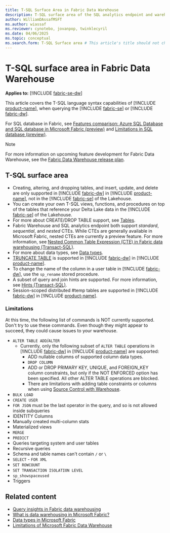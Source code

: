 ```yaml
---
title: T-SQL Surface Area in Fabric Data Warehouse
description: T-SQL surface area of the SQL analytics endpoint and warehouse in Microsoft Fabric.
author: WilliamDAssafMSFT
ms.author: wiassaf
ms.reviewer: cynotebo, jovanpop, twinklecyril
ms.date: 04/06/2025
ms.topic: conceptual
ms.search.form: T-SQL Surface area # This article's title should not change. If so, contact engineering.
---
```

# T-SQL surface area in Fabric Data Warehouse

**Applies to:** [!INCLUDE [fabric-se-dw](includes/applies-to-version/fabric-se-and-dw.md)]

This article covers the T-SQL language syntax capabilities of [!INCLUDE [product-name](../includes/product-name.md)], when querying the [!INCLUDE [fabric-se](includes/fabric-se.md)] or [!INCLUDE [fabric-dw](includes/fabric-dw.md)].

For SQL database in Fabric, see [Features comparison: Azure SQL Database and SQL database in Microsoft Fabric (preview)](../database/sql/feature-comparison-sql-database-fabric.md) and [Limitations in SQL database (preview)](../database/sql/limitations.md).

> [!NOTE]
> For more information on upcoming feature development for Fabric Data Warehouse, see the [Fabric Data Warehouse release plan](https://aka.ms/fabricrm).

## T-SQL surface area

- Creating, altering, and dropping tables, and insert, update, and delete are only supported in [!INCLUDE [fabric-dw](includes/fabric-dw.md)] in [!INCLUDE [product-name](../includes/product-name.md)], not in the [!INCLUDE [fabric-se](includes/fabric-se.md)] of the Lakehouse.
- You can create your own T-SQL views, functions, and procedures on top of the tables that reference your Delta Lake data in the [!INCLUDE [fabric-se](includes/fabric-se.md)] of the Lakehouse.
- For more about CREATE/DROP TABLE support, see [Tables](tables.md).
- Fabric Warehouse and SQL analytics endpoint both support *standard*, *sequential*, and *nested* CTEs. While CTEs are generally available in Microsoft Fabric, nested CTEs are currently a preview feature. For more information, see [Nested Common Table Expression (CTE) in Fabric data warehousing (Transact-SQL)](/sql/t-sql/queries/nested-common-table-expression?view=fabric&preserve-view=true).
- For more about data types, see [Data types](data-types.md).
- [TRUNCATE TABLE](/sql/t-sql/statements/truncate-table-transact-sql?view=fabric&preserve-view=true) is supported in [!INCLUDE [fabric-dw](includes/fabric-dw.md)] in [!INCLUDE [product-name](../includes/product-name.md)].
- To change the name of the column in a user table in [!INCLUDE [fabric-dw](includes/fabric-dw.md)], use the `sp_rename` stored procedure. 
- A subset of query and join hints are supported. For more information, see [Hints (Transact-SQL)](/sql/t-sql/queries/hints-transact-sql-query?view=fabric&preserve-view=true).
- Session-scoped distributed #temp tables are supported in [!INCLUDE [fabric-dw](includes/fabric-dw.md)] in [!INCLUDE [product-name](../includes/product-name.md)].

### Limitations

At this time, the following list of commands is NOT currently supported. Don't try to use these commands. Even though they might appear to succeed, they could cause issues to your warehouse.

- `ALTER TABLE ADD`/`ALTER`
    - Currently, only the following subset of `ALTER TABLE` operations in [!INCLUDE [fabric-dw](includes/fabric-dw.md)] in [!INCLUDE [product-name](../includes/product-name.md)] are supported:
      - ADD nullable columns of supported column data types.
      - `DROP COLUMN`
      - ADD or DROP PRIMARY KEY, UNIQUE, and FOREIGN_KEY column constraints, but only if the NOT ENFORCED option has been specified. All other ALTER TABLE operations are blocked.
      - There are limitations with adding table constraints or columns when using [Source Control with Warehouse](source-control.md#limitations-in-source-control).
- `BULK LOAD`
- `CREATE USER`
- `FOR JSON` must be the last operator in the query, and so is not allowed inside subqueries
- IDENTITY Columns
- Manually created multi-column stats
- Materialized views
- `MERGE`
- `PREDICT`
- Queries targeting system and user tables
- Recursive queries
- Schema and table names can't contain `/` or `\`
- `SELECT` - `FOR XML`
- `SET ROWCOUNT`
- `SET TRANSACTION ISOLATION LEVEL`
- `sp_showspaceused`
- Triggers

## Related content

- [Query insights in Fabric data warehousing](query-insights.md)
- [What is data warehousing in Microsoft Fabric?](data-warehousing.md)
- [Data types in Microsoft Fabric](data-types.md)
- [Limitations of Microsoft Fabric Data Warehouse](limitations.md)

